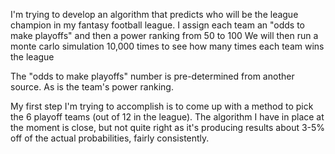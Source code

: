 I'm trying to develop an algorithm that predicts who will be the league champion in my fantasy football league.
I assign each team an "odds to make playoffs" and then a power ranking from 50 to 100
We will then run a monte carlo simulation 10,000 times to see how many times each team wins the league

The "odds to make playoffs" number is pre-determined from another source. As is the team's power ranking.

My first step I'm trying to accomplish is to come up with a method to pick the 6 playoff teams (out of 12 in the league).
The algorithm I have in place at the moment is close, but not quite right as it's producing results about 3-5% off of the actual probabilities, fairly consistently.
